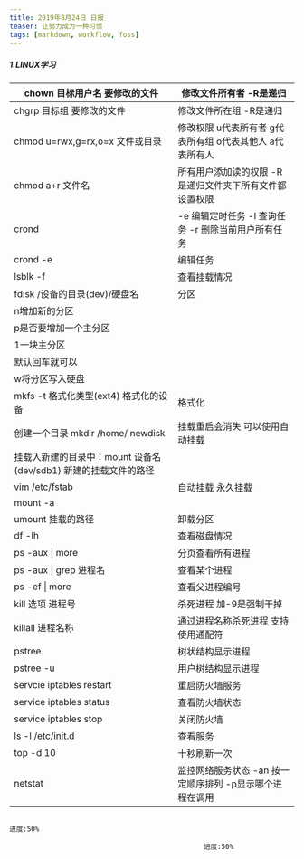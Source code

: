 ```yaml
---
title: 2019年8月24日 日报 
teaser: 让努力成为一种习惯
tags: [markdown, workflow, foss]
---
```




##### 1.LINUX学习

| chown  目标用户名  要修改的文件                              | 修改文件所有者  -R是递归                                     |
| ------------------------------------------------------------ | ------------------------------------------------------------ |
| chgrp 目标组  要修改的文件                                   | 修改文件所在组  -R是递归                                     |
| chmod u=rwx,g=rx,o=x  文件或目录                             | 修改权限 u代表所有者    g代表所有组   o代表其他人   a代表所有人 |
| chmod a+r 文件名                                             | 所有用户添加读的权限   -R是递归文件夹下所有文件都设置权限    |
| crond                                                        | -e 编辑定时任务  -l 查询任务  -r 删除当前用户所有任务        |
| crond -e                                                     | 编辑任务                                                     |
| lsblk -f                                                     | 查看挂载情况                                                 |
| fdisk /设备的目录(dev)/硬盘名                                | 分区                                                         |
| n增加新的分区                                                |                                                              |
| p是否要增加一个主分区                                        |                                                              |
| 1一块主分区                                                  |                                                              |
| 默认回车就可以                                               |                                                              |
| w将分区写入硬盘                                              |                                                              |
| mkfs -t  格式化类型(ext4)   格式化的设备                     | 格式化                                                       |
| 创建一个目录  mkdir /home/ newdisk                           | 挂载重启会消失  可以使用自动挂载                             |
| 挂载入新建的目录中：mount 设备名(dev/sdb1)   新建的挂载文件的路径 |                                                              |
| vim /etc/fstab                                               | 自动挂载 永久挂载                                            |
| mount -a                                                     |                                                              |
| umount 挂载的路径                                            | 卸载分区                                                     |
| df -lh                                                       | 查看磁盘情况                                                 |
| ps -aux \| more                                              | 分页查看所有进程                                             |
| ps -aux \| grep 进程名                                       | 查看某个进程                                                 |
| ps -ef \| more                                               | 查看父进程编号                                               |
| kill 选项  进程号                                            | 杀死进程  加-9是强制干掉                                     |
| killall 进程名称                                             | 通过进程名称杀死进程  支持使用通配符                         |
| pstree                                                       | 树状结构显示进程                                             |
| pstree -u                                                    | 用户树结构显示进程                                           |
| servcie iptables restart                                     | 重启防火墙服务                                               |
| service iptables status                                      | 查看防火墙状态                                               |
| service iptables stop                                        | 关闭防火墙                                                   |
| ls -l /etc/init.d                                            | 查看服务                                                     |
| top -d 10                                                    | 十秒刷新一次                                                 |
| netstat                                                 | 监控网络服务状态 -an 按一定顺序排列   -p显示哪个进程在调用   |
																									进度:50%

													进度:50%
